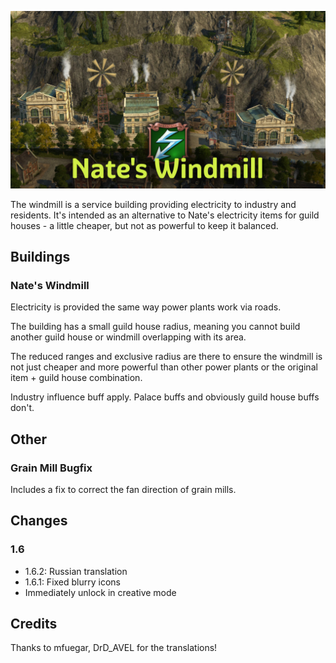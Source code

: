 ![](./banner.jpg)

The windmill is a service building providing electricity to industry and residents.
It's intended as an alternative to Nate's electricity items for guild houses - a little cheaper, but not as powerful to keep it balanced.

## Buildings

### Nate's Windmill

Electricity is provided the same way power plants work via roads.

The building has a small guild house radius, meaning you cannot build another guild house or windmill overlapping with its area.

The reduced ranges and exclusive radius are there to ensure the windmill is not just cheaper and more powerful than other power plants or the original item + guild house combination.

Industry influence buff apply.
Palace buffs and obviously guild house buffs don't.

## Other

### Grain Mill Bugfix

Includes a fix to correct the fan direction of grain mills.

## Changes

### 1.6

- 1.6.2: Russian translation
- 1.6.1: Fixed blurry icons
- Immediately unlock in creative mode

## Credits

Thanks to mfuegar, DrD_AVEL for the translations!
